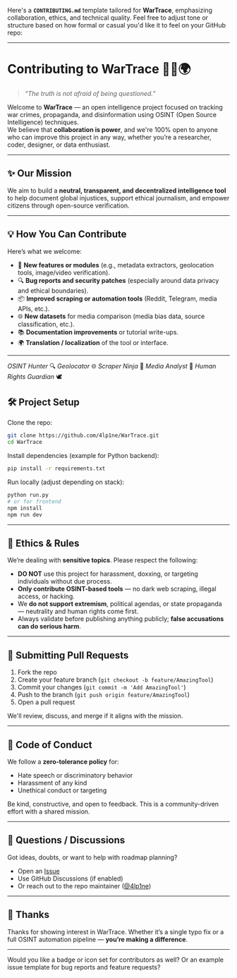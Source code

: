 Here's a **`CONTRIBUTING.md`** template tailored for **WarTrace**, emphasizing collaboration, ethics, and technical quality. Feel free to adjust tone or structure based on how formal or casual you'd like it to feel on your GitHub repo:

---

# Contributing to WarTrace 🕵️‍♂️🌍

> _“The truth is not afraid of being questioned.”_

Welcome to **WarTrace** — an open intelligence project focused on tracking war crimes, propaganda, and disinformation using OSINT (Open Source Intelligence) techniques.  
We believe that **collaboration is power**, and we're 100% open to anyone who can improve this project in any way, whether you’re a researcher, coder, designer, or data enthusiast.

---

## ✨ Our Mission

We aim to build a **neutral, transparent, and decentralized intelligence tool** to help document global injustices, support ethical journalism, and empower citizens through open-source verification.

---

## 💡 How You Can Contribute

Here’s what we welcome:

- 🧠 **New features or modules** (e.g., metadata extractors, geolocation tools, image/video verification).
- 🔍 **Bug reports and security patches** (especially around data privacy and ethical boundaries).
- 📦 **Improved scraping or automation tools** (Reddit, Telegram, media APIs, etc.).
- 🌐 **New datasets** for media comparison (media bias data, source classification, etc.).
- 📚 **Documentation improvements** or tutorial write-ups.
- 🌍 **Translation / localization** of the tool or interface.

---
*OSINT Hunter* 🔍
*Geolocator* 🌐
*Scraper Ninja* 🧹
*Media Analyst* 📰
*Human Rights Guardian* 🕊️

## 🛠️ Project Setup

Clone the repo:

```bash
git clone https://github.com/4lp1ne/WarTrace.git
cd WarTrace
```


Install dependencies (example for Python backend):

```bash
pip install -r requirements.txt
```

Run locally (adjust depending on stack):

```bash
python run.py
# or for frontend
npm install
npm run dev
```

---

## 🔐 Ethics & Rules

We’re dealing with **sensitive topics**. Please respect the following:

- **DO NOT** use this project for harassment, doxxing, or targeting individuals without due process.
- **Only contribute OSINT-based tools** — no dark web scraping, illegal access, or hacking.
- We **do not support extremism**, political agendas, or state propaganda — neutrality and human rights come first.
- Always validate before publishing anything publicly; **false accusations can do serious harm**.

---

## 🔁 Submitting Pull Requests

1. Fork the repo
2. Create your feature branch (`git checkout -b feature/AmazingTool`)
3. Commit your changes (`git commit -m 'Add AmazingTool'`)
4. Push to the branch (`git push origin feature/AmazingTool`)
5. Open a pull request

We'll review, discuss, and merge if it aligns with the mission.

---

## 🧠 Code of Conduct

We follow a **zero-tolerance policy** for:
- Hate speech or discriminatory behavior
- Harassment of any kind
- Unethical conduct or targeting

Be kind, constructive, and open to feedback. This is a community-driven effort with a shared mission.

---

## 💬 Questions / Discussions

Got ideas, doubts, or want to help with roadmap planning?

- Open an [Issue](https://github.com/4lp1ne/WarTrace/issues)
- Use GitHub Discussions (if enabled)
- Or reach out to the repo maintainer ([@4lp1ne](https://github.com/4lp1ne))

---

## 🙏 Thanks

Thanks for showing interest in WarTrace. Whether it’s a single typo fix or a full OSINT automation pipeline — **you’re making a difference**.

---

Would you like a badge or icon set for contributors as well? Or an example issue template for bug reports and feature requests?
